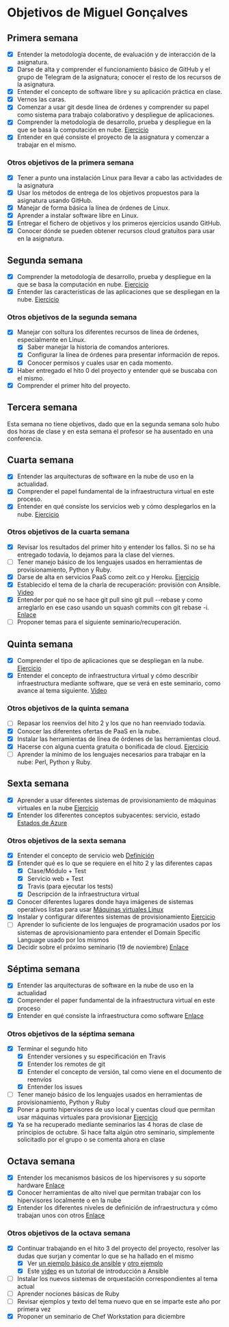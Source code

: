 # Objetivos de Miguel Gonçalves

## Primera semana

- [x] Entender la metodología docente, de evaluación y de interacción de la asignatura.
- [x] Darse de alta y comprender el funcionamiento básico de GitHub y el grupo de Telegram de la asignatura; conocer el resto de los recursos de la asignatura.
- [x] Entender el concepto de software libre y su aplicación práctica en clase.
- [x] Vernos las caras.
- [x] Comenzar a usar git desde línea de órdenes y comprender su papel como sistema para trabajo colaborativo y despliegue de aplicaciones.
- [x] Comprender la metodología de desarrollo, prueba y despliegue en la que se basa la computación en nube. [Ejercicio](https://github.com/migueldgoncalves/CC_ejercicios/blob/master/Arquitecturas%20software%20para%20la%20nube.md#ejercicio-1)
- [x] Entender en qué consiste el proyecto de la asignatura y comenzar a trabajar en el mismo.

### Otros objetivos de la primera semana

- [x] Tener a punto una instalación Linux para llevar a cabo las actividades de la asignatura
- [x] Usar los métodos de entrega de los objetivos propuestos para la asignatura usando GitHub.
- [x] Manejar de forma básica la línea de órdenes de Linux.
- [x] Aprender a instalar software libre en Linux.
- [x] Entregar el fichero de objetivos y los primeros ejercicios usando GitHub.
- [x] Conocer dónde se pueden obtener recursos cloud gratuitos para usar en la asignatura.

## Segunda semana

- [x] Comprender la metodología de desarrollo, prueba y despliegue en la que se basa la computación en nube. [Ejercicio](https://github.com/migueldgoncalves/CC_ejercicios/blob/master/Arquitecturas%20software%20para%20la%20nube.md#ejercicio-1)
- [x] Entender las características de las aplicaciones que se despliegan en la nube. [Ejercicio](https://github.com/migueldgoncalves/CC_ejercicios/blob/master/Arquitecturas%20software%20para%20la%20nube.md#ejercicio-2)

### Otros objetivos de la segunda semana

- [x] Manejar con soltura los diferentes recursos de línea de órdenes, especialmente en Linux.
	- [x] Saber manejar la historia de comandos anteriores.
	- [x] Configurar la línea de órdenes para presentar información de repos.
	- [x] Conocer permisos y cuales usar en cada momento.
- [x] Haber entregado el hito 0 del proyecto y entender qué se buscaba con el mismo.
- [x] Comprender el primer hito del proyecto.

## Tercera semana

Esta semana no tiene objetivos, dado que en la segunda semana solo hubo dos horas de clase y en esta semana el profesor se ha ausentado en una conferencia.

## Cuarta semana

- [x] Entender las arquitecturas de software en la nube de uso en la actualidad.
- [x] Comprender el papel fundamental de la infraestructura virtual en este proceso.
- [x] Entender en qué consiste los servicios web y cómo desplegarlos en la nube. [Ejercicio](https://github.com/migueldgoncalves/CC_ejercicios/tree/master/PaaS/Ejercicio_5)

### Otros objetivos de la cuarta semana

- [x] Revisar los resultados del primer hito y entender los fallos. Si no se ha entregado todavía, lo dejamos para la clase del viernes.
- [ ] Tener manejo básico de los lenguajes usados en herramientas de provisionamiento, Python y Ruby.
- [x] Darse de alta en servicios PaaS como zeit.co y Heroku. [Ejercicio](https://github.com/migueldgoncalves/CC_ejercicios/blob/master/PaaS/Ejercicio_1.png)
- [x] Establecido el tema de la charla de recuperación: provisión con Ansible. [Video](http://youtu.be/gFd9aj78_SM)
- [x] Entender por qué no se hace git pull sino git pull --rebase y como arreglarlo en ese caso usando un squash commits con git rebase -i. [Enlace](https://git-scm.com/book/en/v2/Git-Branching-Rebasing)
- [ ] Proponer temas para el siguiente seminario/recuperación.

## Quinta semana

- [x] Comprender el tipo de aplicaciones que se despliegan en la nube. [Ejercicio](https://github.com/migueldgoncalves/CC_ejercicios/tree/master/PaaS/Ejercicio_5)
- [x] Entender el concepto de infraestructura virtual y cómo describir infraestructura mediante software, que se verá en este seminario, como avance al tema siguiente. [Video](http://youtu.be/gFd9aj78_SM)

### Otros objetivos de la quinta semana

- [ ] Repasar los reenvíos del hito 2 y los que no han reenviado todavía.
- [x] Conocer las diferentes ofertas de PaaS en la nube.
- [x] Instalar las herramientas de línea de órdenes de las herramientas cloud.
- [x] Hacerse con alguna cuenta gratuita o bonificada de cloud. [Ejercicio](https://github.com/migueldgoncalves/CC_ejercicios/blob/master/PaaS/Ejercicio_1.png)
- [ ] Aprender la mínimo de los lenguajes necesarios para trabajar en la nube: Perl, Python y Ruby.

## Sexta semana

- [x] Aprender a usar diferentes sistemas de provisionamiento de máquinas virtuales en la nube [Ejercicio](https://github.com/migueldgoncalves/CC_ejercicios/tree/master/Provisionamiento/Ejercicio_2)
- [x] Entender los diferentes conceptos subyacentes: servicio, estado [Estados de Azure](https://docs.microsoft.com/en-us/azure/virtual-machines/windows/states-lifecycle)

### Otros objetivos de la sexta semana

- [x] Entender el concepto de servicio web [Definición](https://www.ibm.com/support/knowledgecenter/en/SSGMCP_5.3.0/com.ibm.cics.ts.webservices.doc/concepts/dfhws_definition.html)
- [x] Entender qué es lo que se requiere en el hito 2 y las diferentes capas
	- [x] Clase/Módulo + Test
	- [x] Servicio web + Test
	- [x] Travis (para ejecutar los tests)
	- [x] Descripción de la infraestructura virtual
- [x] Conocer diferentes lugares donde haya imágenes de sistemas operativos listas para usar [Máquinas virtuales Linux](https://www.osboxes.org/virtualbox-images/)
- [x] Instalar y configurar diferentes sistemas de provisionamiento [Ejercicio](https://github.com/migueldgoncalves/CC_ejercicios/tree/master/Provisionamiento/Ejercicio_2)
- [ ] Aprender lo suficiente de los lenguajes de programación usados por los sistemas de aprovisionamiento para entender el Domain Specific Language usado por los mismos
- [x] Decidir sobre el próximo seminario (19 de noviembre) [Enlace](https://www.google.com/url?q=https%3A%2F%2Fwww.meetup.com%2FGranada-Geek%2Fevents%2F256243121&sa=D&usd=2&usg=AFQjCNGTixNtNrE_s0s79A1NjEPo_ZoBjw)

## Séptima semana

- [x] Entender las arquitecturas de software en la nube de uso en la actualidad
- [x] Comprender el paper fundamental de la infraestructura virtual en este proceso
- [x] Entender en qué consiste la infraestructura como software [Enlace](https://searchitoperations.techtarget.com/definition/Infrastructure-as-Code-IAC)

### Otros objetivos de la séptima semana

- [x] Terminar el segundo hito
	- [x] Entender versiones y su especificación en Travis
	- [x] Entender los remotes de git
	- [x] Entender el concepto de versión, tal como viene en el documento de reenvíos
	- [x] Entender los issues
- [ ] Tener manejo básico de los lenguajes usados en herramientas de provisionamiento, Python y Ruby
- [x] Poner a punto hipervisores de uso local y cuentas cloud que permitan usar máquinas virtuales para provisionar [Ejercicio](https://github.com/migueldgoncalves/CC_ejercicios/blob/master/Provisionamiento/Ejercicio_3.png)
- [x] Ya se ha recuperado mediante seminarios las 4 horas de clase de principios de octubre. Si hace falta algún otro seminario, simplemente solicitadlo por el grupo o se comenta ahora en clase

## Octava semana

- [x] Entender los mecanismos básicos de los hipervisores y su soporte hardware [Enlace](https://www.networkworld.com/article/3243262/virtualization/what-is-a-hypervisor.html)
- [x] Conocer herramientas de alto nivel que permitan trabajar con los hipervisores localmente o en la nube
- [x] Entender los diferentes niveles de definición de infraestructura y cómo trabajan unos con otros [Enlace](https://searchdatacenter.techtarget.com/definition/infrastructure)

### Otros objetivos de la octava semana

- [x] Continuar trabajando en el hito 3 del proyecto del proyecto, resolver las dudas que surjan y comentar lo que se ha hallado en el mismo
	- [x] Ver [un ejemplo básico de ansible](https://github.com/JJ/devops-days/blob/master/stuff/git.playbook.yml) y [otro ejemplo](https://github.com/JJ/platzi-docker-vm/blob/master/provision/playbook.yml)
	- [x] Este [video](https://www.youtube.com/watch?v=gFd9aj78_SM) es un tutorial de introducción a Ansible
- [ ] Instalar los nuevos sistemas de orquestación correspondientes al tema actual
- [ ] Aprender nociones básicas de Ruby
- [ ] Revisar ejemplos y texto del tema nuevo que en se imparte este año por primera vez
- [x] Proponer un seminario de Chef Workstation para diciembre
